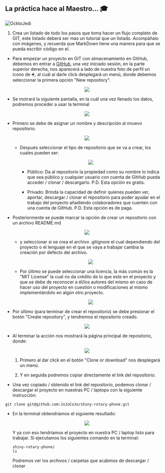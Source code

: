 ## La práctica hace al Maestro...  :mortar_board:

![OcktoJedi](https://s-media-cache-ak0.pinimg.com/originals/dc/ef/3a/dcef3abedf0e0761203aaeb85886a6f3.jpg)

1. Crea un listado de todo los pasos que toma hacer un flujo completo de GIT, este listado deberá ser mas un tutorial que un listado. Acompáñalo con imágenes, y recuerda que MarkDown tiene una manera para que se pueda escribir código en el.

  * Para empezar un proyecto en GIT con almacenamiento en GitHub, debemos en entrar a [GitHub](https://github.com/), una vez iniciado sesión, en la parte superior derecha, nos aparecerá a lado de nuestra foto de perfil un icono de :heavy_plus_sign:, al cuál al darle click desplegará un menú, donde debemos seleccionar la primera opción "New repository".

    <p align="center">
      <img src="images/TutoGit-1.png" />
    </p>

  * Se motrará la siguiente pantalla, en la cuál una vez llenado los datos, podremos proceder a usar la terminal

    <p align="center">
      <img src="images/TutoGit-2.png" />
    </p>

  * Primero se debe de asignar un nombre y descripción al nnuevo repositorio.

    <p align="center">
      <img src="images/TutoGit-3.png" />
    </p>

    * Después seleccionar el tipo de repositorio que se va a crear, los cuales pueden ser:

      <p align="center">
        <img src="images/TutoGit-4.png" />
      </p>

      * Público: Da al repositorio la propiedad como su nombre lo indica que sea público y cualquier usuario con cuenta de GitHub pueda acceder / clonar / descargarlo. P.D. Esta opción es gratis.

      * Privado: Brinda la capacidad de definir quienes pueden ver, aportar, descargar / clonar el repositorio para poder ayudar en el trabajo del proyecto añadiendo colaboradores que cuenten con una cuenta de GitHub. P.D. Esta opción es de paga.

  * Posteriormente se puede marcar la opción de crear un repositorio con un archivo README.md

    <p align="center">
      <img src="images/TutoGit-5.png" />
    </p>

    * y seleccionar si se crea el archivo .gitignore el cual dependiendo del proyecto o el lenguaje en el que se vaya a trabajar cambia la creación por defecto del archivo.

      <p align="center">
        <img src="images/TutoGit-6.png" />
      </p>

    * Por último se puede seleccionar una licencia, la más común es la "MIT License" la cual no da crédito de lo que este en el proyecto y que se debe de reconocer a él/los autores del mismo en caso de hacer uso del proyecto en cuestión o modificaciones al mismo implementándolo en algún otro proyecto.

      <p align="center">
        <img src="images/TutoGit-7.png" />
      </p>

  * Por último (para terminar de crear el repositorio) se debe presionar el botón "Create repository", y tendremos el repositorio creado.

    <p align="center">
      <img src="images/TutoGit-8.png" />
    </p>

  * Al terminar la acción nos mostrará la página principal de repositorio, donde:

    <p align="center">
      <img src="images/TutoGit-9.png" />
    </p>

    1. Primero al dar click en el botón "Clone or download" nos desplegará un menú.

    2. Y en seguida podremos copiar directamente el link del repositorio.

  *  Una vez copiado / obtenido el link del repositorio, podemos clonar / descargar el proyecto en nuestras PC / laptops con la siguiente instrucción:

  ```
  git clone git@github.com:JoJoCoJo/shiny-rotary-phone.git
  ```
  * En la terminal obtendríamos el siguiente resultado:

    <p align="center">
      <img src="images/TutoGit-10.png" />
    </p>

    Y ya con eso tendríamos el proyecto en nuestra PC / laptop listo para trabajar. Si ejecutamos los siguientes comando en la terminal:

    ```
    shiny-rotary-phone/
    ls
    ```

    Podremos ver los archivos / carpetas que acabmos de descargar / clonar
